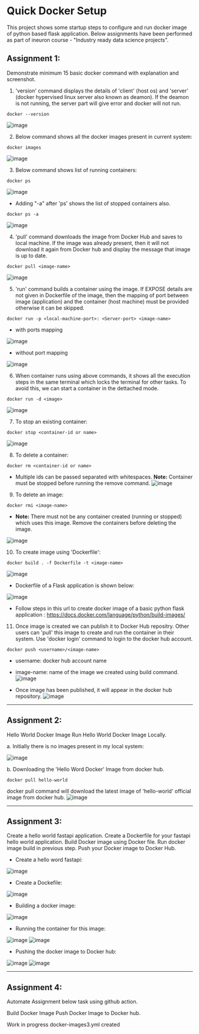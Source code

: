 # Quick Docker Setup
This project shows some startup steps to configure and run docker image of python based flask application. 
Below assignments have been performed as part of ineuron course - "Industry ready data science projects". 

## Assignment 1:
Demonstrate minimum 15 basic docker command with explanation and screenshot.

1. 'version' command displays the details of 'client' (host os) and 'server' (docker hypervised linux server also known as deamon). If the deamon is not running, the server part will give error and docker will not run.
```
docker --version
```
![image](https://user-images.githubusercontent.com/54409180/195363513-7d38c315-29d2-4d90-a633-0da799db94ce.png)

2. Below command shows all the docker images present in current system:
```
docker images
```
![image](https://user-images.githubusercontent.com/54409180/195365902-64582612-5c87-4d69-a66c-497bcb01bcea.png)

3. Below command shows list of running containers:
```
docker ps
```
![image](https://user-images.githubusercontent.com/54409180/195367125-32184a61-ef81-410b-9158-d3c701cd42ed.png)

 - Adding "-a" after 'ps' shows the list of stopped containers also.
```
docker ps -a
```
![image](https://user-images.githubusercontent.com/54409180/195368313-6706a3fe-b602-4e5a-96d4-525100f9b7f6.png)

4. 'pull' command downloads the image from Docker Hub and saves to local machine. If the image was already present, then it will not download it again from Docker hub and display the message that image is up to date.
```
docker pull <image-name>
```
![image](https://user-images.githubusercontent.com/54409180/195369470-2738cf04-3e39-418b-898c-4d61f982cc83.png)

5. 'run' command builds a container using the image. If EXPOSE details are not given in Dockerfile of the image, then the mapping of port between image (application) and the container (host machine) must be provided otherwise it can be skipped.
```
docker run -p <local-machine-port>: <Server-port> <image-name>
```
 - with ports mapping
 
![image](https://user-images.githubusercontent.com/54409180/195372719-b3a14cec-05a4-4779-bb74-a993a5edd6e3.png)

 - without port mapping
 
![image](https://user-images.githubusercontent.com/54409180/195372258-a8ec3aae-5b21-46de-9bcb-eebe1334ff20.png)

6. When container runs using above commands, it shows all the execution steps in the same terminal which locks the terminal for other tasks. To avoid this, we can start a container in the dettached mode.
```
docker run -d <image>
```
![image](https://user-images.githubusercontent.com/54409180/195374325-162187b0-f39f-498f-8f53-9ea518a3a9db.png)

7. To stop an existing container:
```
docker stop <container-id or name>
```
![image](https://user-images.githubusercontent.com/54409180/195373138-bc7c7117-216a-4bc2-8358-531dde90c88b.png)

8. To delete a container:
 ```
 docker rm <container-id or name>
 ```
  - Multiple ids can be passed separated with whitespaces. **Note:** Container must be stopped before running the remove command.
 ![image](https://user-images.githubusercontent.com/54409180/195375312-851d46e9-7219-4263-84b4-55fdf4d40f5c.png)

9. To delete an image: 
```
docker rmi <image-name>
```
 - **Note:** There must not be any container created (running or stopped) which uses this image. Remove the containers before deleting the image.

![image](https://user-images.githubusercontent.com/54409180/195376309-7ac7efb0-4c8d-42c0-9130-6953ca1a361f.png)

10. To create image using 'Dockerfile':
```
docker build . -f Dockerfile -t <image-name>
```
![image](https://user-images.githubusercontent.com/54409180/195378275-0b85a0c2-8963-4ec4-80a5-b8cbcb39b433.png)

- Dockerfile of a Flask application is shown below:

![image](https://user-images.githubusercontent.com/54409180/195378736-eae7e5b4-47b4-4ca9-b42a-76f191594389.png)

- Follow steps in this url to create docker image of a basic python flask application : https://docs.docker.com/language/python/build-images/

11. Once image is created we can publish it to Docker Hub repositry. Other users can 'pull' this image to create and run the container in their system. Use 'docker login' command to login to the docker hub account.
```
docker push <username>/<image-name>
```
- username: docker hub account name
- image-name: name of the image we created using build command.
![image](https://user-images.githubusercontent.com/54409180/195382966-bc3a3b32-5c31-4070-b38d-633845e4a6d2.png)

- Once image has been published, it will appear in the docker hub repository.
![image](https://user-images.githubusercontent.com/54409180/195400741-9f29db14-1031-4022-aadd-53670d375e54.png)

--------------------------------------------------------------------------------------------------------
## Assignment 2:
Hello World Docker Image Run Hello World Docker Image Locally.

a. Initially there is no images present in my local system:

![image](https://user-images.githubusercontent.com/54409180/195526347-fbbbff5a-748d-446d-bd3b-9c2988fd9e6f.png)

b. Downloading the 'Hello Word Docker' Image from docker hub. 

```
docker pull hello-world
```
docker pull command will download the latest image of 'hello-world' official image from docker hub.
![image](https://user-images.githubusercontent.com/54409180/195527422-93adc756-16d7-4051-81c9-6fe94d18c4a5.png)

--------------------------------------------------------------------------------------------------------
## Assignment 3:
Create a hello world fastapi application. Create a Dockerfile for your fastapi hello world application. Build Docker image using Docker file. Run docker image build in previous step. Push your Docker image to Docker Hub.

- Create a hello word fastapi:

![image](https://user-images.githubusercontent.com/54409180/195567173-fe36b726-a044-4109-bfc4-e21ae21847f2.png)

- Create a Dockefile:

![image](https://user-images.githubusercontent.com/54409180/195567299-b12ac936-8c50-4948-a880-91a14991e9d7.png)

- Building a docker image:

![image](https://user-images.githubusercontent.com/54409180/195567443-718cbc63-a73f-4a0e-b6db-7c94914eb80b.png)

- Running the container for this image:

![image](https://user-images.githubusercontent.com/54409180/195568062-658029f5-7e6d-4d70-a7e3-2d37c2b32eb4.png)
![image](https://user-images.githubusercontent.com/54409180/195568212-e9fbbc68-85a6-4fa4-b102-30f25dac2d8a.png)

- Pushing the docker image to Docker hub:

![image](https://user-images.githubusercontent.com/54409180/195568388-0b904a65-44ab-405c-a37c-69270b4b2744.png)
![image](https://user-images.githubusercontent.com/54409180/195568523-67c4e726-f652-482a-84ee-d33ddbfd2c77.png)

--------------------------------------------------------------------------------------------------------
## Assignment 4:
Automate Assignment below task using github action.

Build Docker Image
Push Docker Image to Docker hub.

Work in progress
docker-images3.yml created
